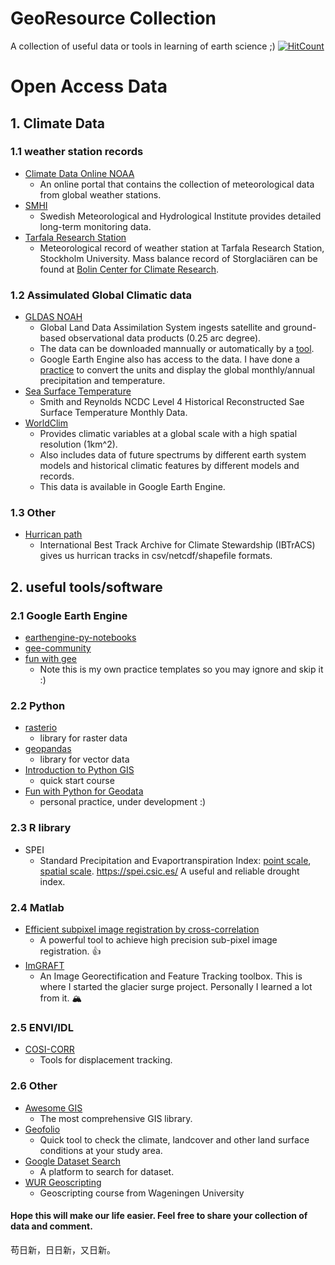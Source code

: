 # GeoResource Collection
 A collection of useful data or tools in learning of earth science ;) [![HitCount](http://hits.dwyl.io/fsn1995/GeoResource-Collection.svg)](http://hits.dwyl.io/fsn1995/GeoResource-Collection)
# Open Access Data
## 1. Climate Data 
### 1.1 weather station records
- [Climate Data Online NOAA](https://www.ncdc.noaa.gov/cdo-web/datasets) 
    * An online portal that contains the collection of meteorological data from global weather stations.
- [SMHI](https://www.smhi.se/klimatdata/meteorologi/)
    * Swedish Meteorological and Hydrological Institute provides detailed long-term monitoring data.
- [Tarfala Research Station](https://su.figshare.com/TRS)
    * Meteorological record of weather station at Tarfala Research Station, Stockholm University. Mass balance record of Storglaciären can be found at [Bolin Center for Climate Research](https://bolin.su.se/data/tarfala/tarfalaglaciaren.php).

### 1.2 Assimulated Global Climatic data
- [GLDAS NOAH](https://disc.gsfc.nasa.gov/datasets?page=1&project=GLDAS)
    * Global Land Data Assimilation System ingests satellite and ground-based observational data products (0.25 arc degree). 
    * The data can be downloaded mannually or automatically by a [tool](https://github.com/fsn1995/Fun-with-Python-for-Geodata/blob/master/EarthdataDownload.py). 
    * Google Earth Engine also has access to the data. I have done a [practice](https://github.com/fsn1995/Fun-with-Google-Earth-Engine/blob/master/Noah.js) to convert the units and display the global monthly/annual precipitation and temperature. 
- [Sea Surface Temperature](https://podaac.jpl.nasa.gov/dataset/REYNOLDS_NCDC_L4_SST_HIST_RECON_MONTHLY_V3B_NETCDF)
    * Smith and Reynolds NCDC Level 4 Historical Reconstructed Sae Surface Temperature Monthly Data. 
- [WorldClim](https://www.worldclim.org/)
    * Provides climatic variables at a global scale with a high spatial resolution (1km^2).
    * Also includes data of future spectrums by different earth system models and historical climatic features by different models and records.
    * This data is available in Google Earth Engine.

### 1.3 Other
- [Hurrican path](https://www.ncdc.noaa.gov/ibtracs/index.php?name=ib-v4-access)
    * International Best Track Archive for Climate Stewardship (IBTrACS) gives us hurrican tracks in csv/netcdf/shapefile formats. 

## 2. useful tools/software
### 2.1 Google Earth Engine
- [earthengine-py-notebooks](https://github.com/giswqs/earthengine-py-notebooks)
- [gee-community](https://github.com/gee-community)
- [fun with gee](https://github.com/fsn1995/Fun-with-Google-Earth-Engine) 
    * Note this is my own practice templates so you may ignore and skip it :)
### 2.2 Python
- [rasterio](https://rasterio.readthedocs.io/en/latest/) 
    * library for raster data
- [geopandas](http://geopandas.org/) 
    * library for vector data
- [Introduction to Python GIS](https://automating-gis-processes.github.io/CSC18/index.html) 
    * quick start course
- [Fun with Python for Geodata](https://github.com/fsn1995/Fun-with-Python-for-Geodata) 
    * personal practice, under development :)
### 2.3 R library
- SPEI
    * Standard Precipitation and Evaportranspiration Index: [point scale](https://github.com/sbegueria/SPEI), [spatial scale](https://github.com/sbegueria/SPEIbase). https://spei.csic.es/ A useful and reliable drought index.

### 2.4 Matlab
- [Efficient subpixel image registration by cross-correlation](https://www.mathworks.com/matlabcentral/mlc-downloads/downloads/submissions/18401/versions/4/previews/html/efficient_subpixel_registration.html)
    * A powerful  tool to achieve high precision sub-pixel image registration. :+1:
- [ImGRAFT](https://github.com/grinsted/ImGRAFT)
    * An Image Georectification and Feature Tracking toolbox. This is where I started the glacier surge project. Personally I learned a lot from it. :mountain_snow:

### 2.5 ENVI/IDL
- [COSI-CORR](http://www.tectonics.caltech.edu/slip_history/spot_coseis/download_software.html)
    * Tools for displacement tracking.

### 2.6 Other
- [Awesome GIS](https://github.com/sshuair/awesome-gis)
    * The most comprehensive GIS library.
- [Geofolio](https://geofolio.org/#select-area)
    * Quick tool to check the climate, landcover and other land surface conditions at your study area. 
- [Google Dataset Search](https://datasetsearch.research.google.com/)
    * A platform to search for dataset.
- [WUR Geoscripting](https://geoscripting-wur.github.io/) 
    * Geoscripting course from Wageningen University

#### Hope this will make our life easier. Feel free to share your collection of data and comment.
苟日新，日日新，又日新。